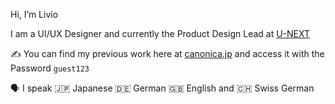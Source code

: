 Hi, I’m Livio 

I am a UI/UX Designer and currently the Product Design Lead at [U-NEXT](https://www.unext.co.jp/en)

✍️ You can find my previous work here at [canonica.jp](https://www.canonica.jp/) and access it with the Password `guest123`

🗣 I speak 🇯🇵 Japanese 🇩🇪 German 🇬🇧 English and 🇨🇭 Swiss German
